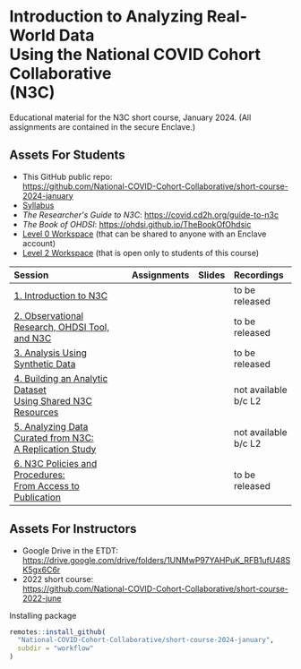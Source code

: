 Introduction to Analyzing Real-World Data<br>Using the National COVID Cohort Collaborative<br>(N3C)
=======

Educational material for the N3C short course, January 2024. (All assignments are contained in the secure Enclave.)

Assets For Students
-------

* This GitHub public repo:<br><https://github.com/National-COVID-Cohort-Collaborative/short-course-2024-january>
* [Syllabus](background/syllabus/Student%20Syllabus%20Short%20Course%202024.pdf)
* *The Researcher's Guide to N3C*: <https://covid.cd2h.org/guide-to-n3c>
* *The Book of OHDSI*: <https://ohdsi.github.io/TheBookOfOhdsic>
* [Level 0 Workspace](https://unite.nih.gov/workspace/compass/view/ri.compass.main.folder.86a7020f-db30-4fd1-b735-bbaf53512365) (that can be shared to anyone with an Enclave account)
* [Level 2 Workspace](https://unite.nih.gov/workspace/compass/view/ri.compass.main.folder.713d3259-a7b4-43f4-bbac-d1db215aff8b) (that is open only to students of this course)

| Session                                                                             | Assignments           | Slides         | Recordings           |
| :---------------------------------------------------------------------------------- | :-------------------- | :------------- | :---------           |
| [1. Introduction to N3C](sessions/session-1#readme)                                 |                       |                | to be released       |
| [2. Observational Research, OHDSI Tool, and N3C](sessions/session-2#readme)         |                       |                | to be released       |
| [3. Analysis Using Synthetic Data](sessions/session-3#readme)                       |                       |                | to be released       |
| [4. Building an Analytic Dataset<br>Using Shared N3C Resources](sessions/session-4#readme)|                 |                | not available<br>b/c L2 |
| [5. Analyzing Data Curated from N3C:<br>A Replication Study](sessions/session-5#readme)   |                 |                | not available<br>b/c L2 |
| [6. N3C Policies and Procedures:<br>From Access to Publication](sessions/session-6#readme)|                 |                | to be released       |

Assets For Instructors
-------

* Google Drive in the ETDT:<br><https://drive.google.com/drive/folders/1UNMwP97YAHPuK_RFB1ufU48SK5gx6C6r>
* 2022 short course:<br><https://github.com/National-COVID-Cohort-Collaborative/short-course-2022-june>

Installing package

```r
remotes::install_github(
  "National-COVID-Cohort-Collaborative/short-course-2024-january",
  subdir = "workflow"
)
```
